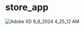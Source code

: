 # store_app



![Adobe XD 9_8_2024 4_25_12 AM](https://github.com/user-attachments/assets/e268e2ec-3b95-464c-ab83-c34bb2f88c13)


 
 
